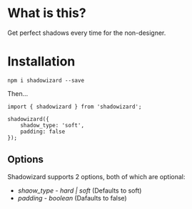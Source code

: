 # What is this?

Get perfect shadows every time for the non-designer.

# Installation

`npm i shadowizard --save`

Then...

```
import { shadowizard } from 'shadowizard';

shadowizard({
	shadow_type: 'soft',
	padding: false
});
```

## Options

Shadowizard supports 2 options, both of which are optional:

* *shaow_type* - _hard | soft_ (Defaults to soft)
* *padding* - _boolean_ (Dafaults to false)